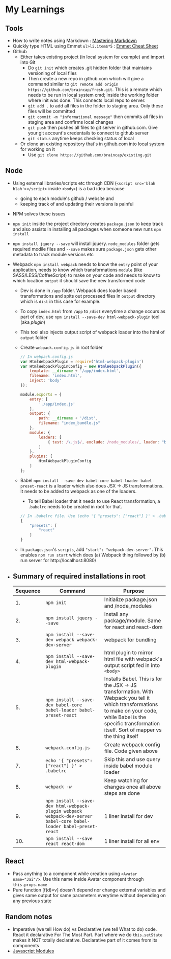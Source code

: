 # My Learnings

## Tools

* How to write notes using Markdown : [Mastering Markdown](https://guides.github.com/features/mastering-markdown/)
* Quickly type HTML using Emmet `ul>li.item$*5` : [Emmet Cheat Sheet](http://docs.emmet.io/cheat-sheet/)
* Github
  * Either takes existing project (in local system for example) and import into Git
    * Do `git init` which creates .git hidden folder that maintains versioning of local files
    * Then create a new repo in github.com which will give a command similar to `git remote add origin https://github.com/braincap/fresh.git`. This is a remote which needs to be run in local system cmd; inside the working folder where init was done. This connects local repo to server.
    * `git add .` to add all files in the folder to staging area. Only these files will be committed
    * `git commit -m "informational message"`  then commits all files in staging area and confirms local changes
    * `git push` then pushes all files to git server in github.com. Give your git account's credentails to connect to github server
    * `git status` anytime keeps checking status of local
  * Or clone an existing repository that's in github.com into local system for working on it
    * Use `git clone https://github.com/braincap/existing.git`

## Node

* Using external libraries/scripts etc through CDN (`<script src='blah blah'></script>` inside `<body>`) is a bad idea because
  * going to each module's github / website and
  * keeping track of and updating their versions is painful
* NPM solves these issues
* `npm init` inside the project directory creates `package.json` to keep track and also assists in installing all packages when someone new runs `npm install`
* `npm install jquery --save` will install jquery. `node_modules` folder gets required modile files and `--save` makes sure `package.json` gets other metadata to track module versions etc
* Webpack `npm install webpack` needs to know the `entry` point of your application, needs to know which transformations `module` (like SASS/LESS/CoffeeScript) to make on your code and needs to know to which location `output` it should save the new transformed code
  * Dev is done in `/app` folder. Webpack does loader based transformations and spits out processed files in `output` directory which is `dist` in this case for example.
  * To copy `index.html` from `/app` to `/dist` everytime a change occurs as part of dev, use `npm install --save-dev html-webpack-plugin` tool (aka _plugin_)
  * This tool also injects output script of webpack loader into the html of `output` folder
  * Create `webpack.config.js` in root folder

    ```javascript
    // In webpack.config.js
    var HtmlWebpackPlugin = require('html-webpack-plugin')
    var HtmlWebpackPluginConfig = new HtmlWebpackPlugin({
        template: __dirname + '/app/index.html',
        filename: 'index.html',
        inject: 'body'
    });

    module.exports = {
        entry: [
            './app/index.js'
        ],
        output: {
            path: __dirname + '/dist',
            filename: "index_bundle.js"
        },
        module: {
            loaders: [
                { test: /\.js$/, exclude: /node_modules/, loader: "babel-loader", query: {presets: ['react']} }
            ]
        },
        plugins: [
            HtmlWebpackPluginConfig
        ]
    };
    ```
  * Babel `npm install --save-dev babel-core babel-loader babel-preset-react` is a loader which also does JSX -> JS transformations. It needs to be added to webpack as one of the loaders.
    * To tell Babel loader that it needs to use React transformation, a `.babelrc` needs to be created in root for that.

    ```javascript
    // In .babelrc file. Use (echo '{ "presets": ["react"] }' > .babelrc)
    {
        "presets": [
            "react"
        ]
    }
    ```
  * In `package.json`'s `scripts`, add `"start": "webpack-dev-server"`. This enables `npm run start` which does (a) Webpack thing followed by (b) run server for http://localhost:8080/

* ## Summary of required installations in root

  Sequence | Command | Purpose
  ---------|---------|--------
  1.| `npm init` | Initialize package.json and /node_modules
  2.| `npm install jquery --save` | Install any package/module. Same for react and react-dom
  3.| `npm install --save-dev webpack webpack-dev-server` | webpack for bundling
  4.| `npm install --save-dev html-webpack-plugin` | html plugin to mirror html file with webpack's output script fed in into `<body>`
  5.| `npm install --save-dev babel-core babel-loader babel-preset-react` | Installs Babel. This is for the JSX -> JS transformation. With Webpack you tell it which transformations to make on your code, while Babel is the specific transformation itself. Sort of mapper vs the thing itself
  6.| `webpack.config.js` | Create webpack config file. Code given above
  7.| `echo '{ "presets": ["react"] }' > .babelrc` | Skip this and use query inside babel module loader
  8.| `webpack -w` | Keep watching for changes once all above steps are done
  9.| `npm install --save-dev html-webpack-plugin webpack webpack-dev-server babel-core babel-loader babel-preset-react` | 1 liner install for dev
  10.| `npm install --save react react-dom` | 1 liner install for all env

## React

* Pass anything to a component while creation using `<Avatar name="Jai"/>`. Use this name inside Avatar component through `this.props.name`
* Pure function [f(d)=v] doesn't depend nor change external variables and gives same output for same parameters everytime without depending on any previous state

## Random notes

* Imperative (we tell How do) vs Declarative (we tell What to do) code. React it declarative For The Most Part. Part where we do `this.setState` makes it NOT totally declarative. Declarative part of it comes from its components
* [Javascript Modules](https://medium.freecodecamp.com/javascript-modules-a-beginner-s-guide-783f7d7a5fcc#.fs5jv4a77)
